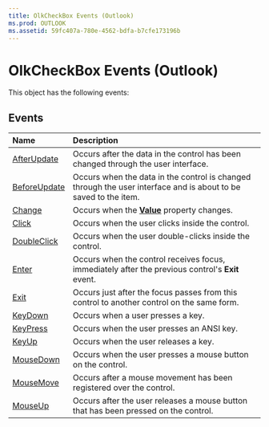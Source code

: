 ```yaml
---
title: OlkCheckBox Events (Outlook)
ms.prod: OUTLOOK
ms.assetid: 59fc407a-780e-4562-bdfa-b7cfe173196b
---
```



# OlkCheckBox Events (Outlook)
This object has the following events:

## Events



|**Name**|**Description**|
|:-----|:-----|
|[AfterUpdate](olkcheckbox-afterupdate-event-outlook.md)|Occurs after the data in the control has been changed through the user interface.|
|[BeforeUpdate](olkcheckbox-beforeupdate-event-outlook.md)|Occurs when the data in the control is changed through the user interface and is about to be saved to the item. |
|[Change](olkcheckbox-change-event-outlook.md)|Occurs when the  **[Value](olkcheckbox-value-property-outlook.md)** property changes.|
|[Click](olkcheckbox-click-event-outlook.md)|Occurs when the user clicks inside the control.|
|[DoubleClick](olkcheckbox-doubleclick-event-outlook.md)|Occurs when the user double-clicks inside the control.|
|[Enter](olkcheckbox-enter-event-outlook.md)|Occurs when the control receives focus, immediately after the previous control's  **Exit** event.|
|[Exit](olkcheckbox-exit-event-outlook.md)|Occurs just after the focus passes from this control to another control on the same form.|
|[KeyDown](olkcheckbox-keydown-event-outlook.md)|Occurs when a user presses a key.|
|[KeyPress](olkcheckbox-keypress-event-outlook.md)|Occurs when the user presses an ANSI key.|
|[KeyUp](olkcheckbox-keyup-event-outlook.md)|Occurs when the user releases a key.|
|[MouseDown](olkcheckbox-mousedown-event-outlook.md)|Occurs when the user presses a mouse button on the control.|
|[MouseMove](olkcheckbox-mousemove-event-outlook.md)|Occurs after a mouse movement has been registered over the control.|
|[MouseUp](olkcheckbox-mouseup-event-outlook.md)|Occurs after the user releases a mouse button that has been pressed on the control.|

